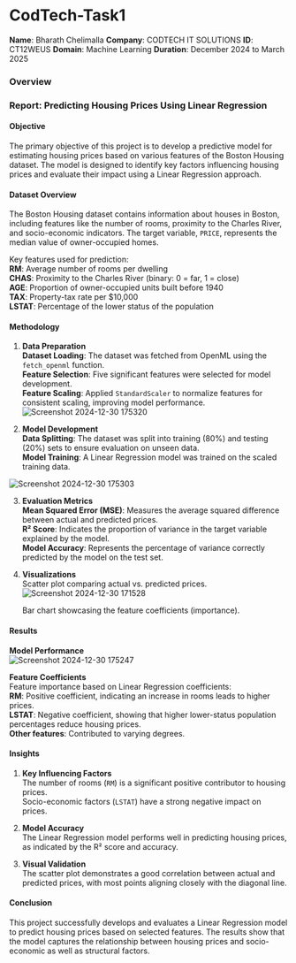 # CodTech-Task1
 **Name**: Bharath Chelimalla
 **Company**: CODTECH IT SOLUTIONS
 **ID**: CT12WEUS
 **Domain**: Machine Learning
 **Duration**: December 2024 to March 2025

### Overview
### Report: Predicting Housing Prices Using Linear Regression  

#### **Objective**  
The primary objective of this project is to develop a predictive model for estimating housing prices based on various features of the Boston Housing dataset. The model is designed to identify key factors influencing housing prices and evaluate their impact using a Linear Regression approach.

#### **Dataset Overview**  
The Boston Housing dataset contains information about houses in Boston, including features like the number of rooms, proximity to the Charles River, and socio-economic indicators. The target variable, `PRICE`, represents the median value of owner-occupied homes.  

Key features used for prediction:  
 **RM**: Average number of rooms per dwelling  
 **CHAS**: Proximity to the Charles River (binary: 0 = far, 1 = close)  
 **AGE**: Proportion of owner-occupied units built before 1940  
 **TAX**: Property-tax rate per $10,000  
 **LSTAT**: Percentage of the lower status of the population  
 
#### **Methodology**  
1. **Data Preparation**  
    **Dataset Loading**: The dataset was fetched from OpenML using the `fetch_openml` function.  
    **Feature Selection**: Five significant features were selected for model development.  
    **Feature Scaling**: Applied `StandardScaler` to normalize features for consistent scaling, improving model performance.
![Screenshot 2024-12-30 175320](https://github.com/user-attachments/assets/a9d4cd72-87f3-4470-bfc3-3e9cd9d4508d)


2. **Model Development**  
    **Data Splitting**: The dataset was split into training (80%) and testing (20%) sets to ensure evaluation on unseen data.  
    **Model Training**: A Linear Regression model was trained on the scaled training data.

![Screenshot 2024-12-30 175303](https://github.com/user-attachments/assets/5acfe54c-4272-4b2d-9295-3609910b9d58)


3. **Evaluation Metrics**  
    **Mean Squared Error (MSE)**: Measures the average squared difference between actual and predicted prices.  
    **R² Score**: Indicates the proportion of variance in the target variable explained by the model.  
    **Model Accuracy**: Represents the percentage of variance correctly predicted by the model on the test set.  

4. **Visualizations**  
    Scatter plot comparing actual vs. predicted prices.
   ![Screenshot 2024-12-30 171528](https://github.com/user-attachments/assets/38d1b58c-73a9-4c57-9054-238e6965b30a)

    Bar chart showcasing the feature coefficients (importance).
    
#### **Results**  
 **Model Performance**  
   ![Screenshot 2024-12-30 175247](https://github.com/user-attachments/assets/66de276b-8156-4349-bf67-0eb22367bfbd)

 **Feature Coefficients**  
  Feature importance based on Linear Regression coefficients:  
   **RM**: Positive coefficient, indicating an increase in rooms leads to higher prices.  
   **LSTAT**: Negative coefficient, showing that higher lower-status population percentages reduce housing prices.  
   **Other features**: Contributed to varying degrees.

#### **Insights**  
1. **Key Influencing Factors**  
    The number of rooms (`RM`) is a significant positive contributor to housing prices.  
    Socio-economic factors (`LSTAT`) have a strong negative impact on prices.  

2. **Model Accuracy**  
    The Linear Regression model performs well in predicting housing prices, as indicated by the R² score and accuracy.  

3. **Visual Validation**  
    The scatter plot demonstrates a good correlation between actual and predicted prices, with most points aligning closely with the diagonal line.  

#### **Conclusion**  
This project successfully develops and evaluates a Linear Regression model to predict housing prices based on selected features. The results show that the model captures the relationship between housing prices and socio-economic as well as structural factors.  
